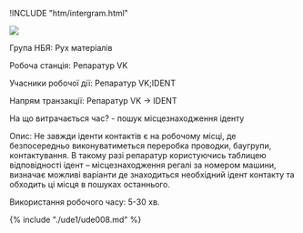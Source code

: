 !INCLUDE "htm/intergram.html"

![](https://chart.googleapis.com/chart?chs=180x180&amp;cht=qr&amp;chl=https://pp.vokov.tk/nbya-nomer-8.html)


Група НБЯ: Рух матеріалів

Робоча станція: Репаратур VK

Учасники робочої дії: Репаратур VK;IDENT

Напрям транзакції: Репаратур VK -> IDENT

На що витрачається час? - пошук місцезнаходження іденту

Опис:
Не завжди іденти контактів є на робочому місці, де безпосередньо виконуватиметься переробка проводки, баугрупи, контактування. В такому разі репаратур користуючись таблицею відповідності ідент – місцезнаходження регалі за номером машини, визначає можливі варіанти де знаходиться необхідний ідент контакту та обходить ці місця в пошуках останнього.

Використання робочого часу: 5-30 xв.



{% include "./ude1/ude008.md" %}
